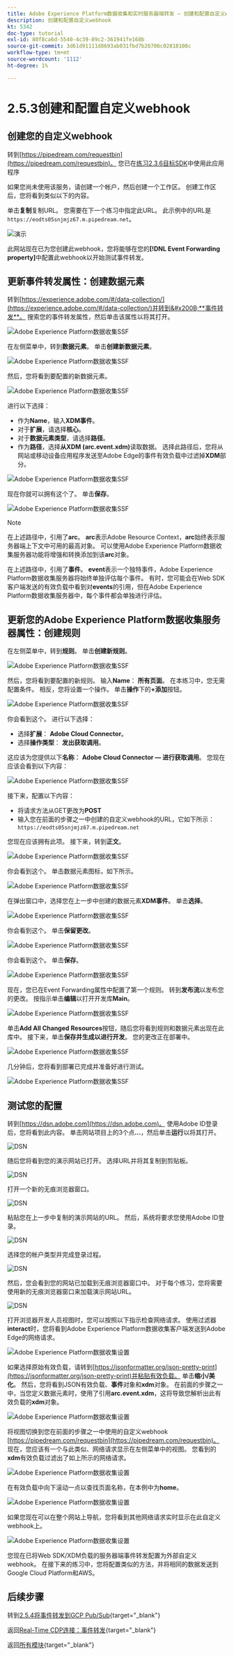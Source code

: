 ```yaml
---
title: Adobe Experience Platform数据收集和实时服务器端转发 — 创建和配置自定义webhook
description: 创建和配置自定义webhook
kt: 5342
doc-type: tutorial
exl-id: 80f8ca6d-5540-4c39-89c2-361941fe168b
source-git-commit: 3d61d91111d8693ab031fbd7b26706c02818108c
workflow-type: tm+mt
source-wordcount: '1112'
ht-degree: 1%

---
```


# 2.5.3创建和配置自定义webhook

## 创建您的自定义webhook

转到[https://pipedream.com/requestbin](https://pipedream.com/requestbin)。 您已在[练习2.3.6目标SDK](./../../../../modules/delivery-activation/rtcdp-b2c/rtcdpb2c-3/ex6.md)中使用此应用程序

如果您尚未使用该服务，请创建一个帐户，然后创建一个工作区。 创建工作区后，您将看到类似以下的内容。

单击&#x200B;**复制**&#x200B;复制URL。 您需要在下一个练习中指定此URL。 此示例中的URL是`https://eodts05snjmjz67.m.pipedream.net`。

![演示](./images/webhook1.png)

此网站现在已为您创建此webhook，您将能够在您的&#x200B;**[!DNL Event Forwarding property]**&#x200B;中配置此webhook以开始测试事件转发。

## 更新事件转发属性：创建数据元素

转到[https://experience.adobe.com/#/data-collection/](https://experience.adobe.com/#/data-collection/)并转到&#x200B;**事件转发**。 搜索您的事件转发属性，然后单击该属性以将其打开。

![Adobe Experience Platform数据收集SSF](./images/prop1.png)

在左侧菜单中，转到&#x200B;**数据元素**。 单击&#x200B;**创建新数据元素**。

![Adobe Experience Platform数据收集SSF](./images/de1.png)

然后，您将看到要配置的新数据元素。

![Adobe Experience Platform数据收集SSF](./images/de2.png)

进行以下选择：

- 作为&#x200B;**Name**，输入&#x200B;**XDM事件**。
- 对于&#x200B;**扩展**，请选择&#x200B;**核心**。
- 对于&#x200B;**数据元素类型**，请选择&#x200B;**路径**。
- 作为&#x200B;**路径**，选择&#x200B;**从XDM (arc.event.xdm)**&#x200B;读取数据。 选择此路径后，您将从网站或移动设备应用程序发送至Adobe Edge的事件有效负载中过滤掉&#x200B;**XDM**&#x200B;部分。

![Adobe Experience Platform数据收集SSF](./images/de3.png)

现在你就可以拥有这个了。 单击&#x200B;**保存**。

![Adobe Experience Platform数据收集SSF](./images/de3a.png)

>[!NOTE]
>
>在上述路径中，引用了&#x200B;**arc**。 **arc**&#x200B;表示Adobe Resource Context，**arc**&#x200B;始终表示服务器端上下文中可用的最高对象。 可以使用Adobe Experience Platform数据收集服务器功能将增强和转换添加到该&#x200B;**arc**&#x200B;对象。
>
>在上述路径中，引用了&#x200B;**事件**。 **event**&#x200B;表示一个独特事件，Adobe Experience Platform数据收集服务器将始终单独评估每个事件。 有时，您可能会在Web SDK客户端发送的有效负载中看到对&#x200B;**events**&#x200B;的引用，但在Adobe Experience Platform数据收集服务器中，每个事件都会单独进行评估。

## 更新您的Adobe Experience Platform数据收集服务器属性：创建规则

在左侧菜单中，转到&#x200B;**规则**。 单击&#x200B;**创建新规则**。

![Adobe Experience Platform数据收集SSF](./images/rl1.png)

然后，您将看到要配置的新规则。 输入&#x200B;**Name**： **所有页面**。 在本练习中，您无需配置条件。 相反，您将设置一个操作。 单击&#x200B;**操作**&#x200B;下的&#x200B;**+添加**&#x200B;按钮。

![Adobe Experience Platform数据收集SSF](./images/rl2.png)

你会看到这个。 进行以下选择：

- 选择&#x200B;**扩展**： **Adobe Cloud Connector**。
- 选择&#x200B;**操作类型**： **发出获取调用**。

这应该为您提供以下&#x200B;**名称**： **Adobe Cloud Connector — 进行获取调用**。 您现在应该会看到以下内容：

![Adobe Experience Platform数据收集SSF](./images/rl4.png)

接下来，配置以下内容：

- 将请求方法从GET更改为&#x200B;**POST**
- 输入您在前面的步骤之一中创建的自定义webhook的URL，它如下所示： `https://eodts05snjmjz67.m.pipedream.net`

您现在应该拥有此项。 接下来，转到&#x200B;**正文**。

![Adobe Experience Platform数据收集SSF](./images/rl6.png)

你会看到这个。 单击数据元素图标，如下所示。

![Adobe Experience Platform数据收集SSF](./images/rl7.png)

在弹出窗口中，选择您在上一步中创建的数据元素&#x200B;**XDM事件**。 单击&#x200B;**选择**。

![Adobe Experience Platform数据收集SSF](./images/rl8.png)

你会看到这个。 单击&#x200B;**保留更改**。

![Adobe Experience Platform数据收集SSF](./images/rl9.png)

你会看到这个。 单击&#x200B;**保存**。

![Adobe Experience Platform数据收集SSF](./images/rl10.png)

现在，您已在Event Forwarding属性中配置了第一个规则。 转到&#x200B;**发布流**&#x200B;以发布您的更改。
按指示单击&#x200B;**编辑**&#x200B;以打开开发库&#x200B;**Main**。

![Adobe Experience Platform数据收集SSF](./images/rl11.png)

单击&#x200B;**Add All Changed Resources**&#x200B;按钮，随后您将看到规则和数据元素出现在此库中。 接下来，单击&#x200B;**保存并生成以进行开发**。 您的更改正在部署中。

![Adobe Experience Platform数据收集SSF](./images/rl13.png)

几分钟后，您将看到部署已完成并准备好进行测试。

![Adobe Experience Platform数据收集SSF](./images/rl14.png)

## 测试您的配置

转到[https://dsn.adobe.com](https://dsn.adobe.com)。 使用Adobe ID登录后，您将看到此内容。 单击网站项目上的3个点&#x200B;**...**，然后单击&#x200B;**运行**&#x200B;以将其打开。

![DSN](./../../datacollection/dc1.1/images/web8.png)

随后您将看到您的演示网站已打开。 选择URL并将其复制到剪贴板。

![DSN](../../../getting-started/gettingstarted/images/web3.png)

打开一个新的无痕浏览器窗口。

![DSN](../../../getting-started/gettingstarted/images/web4.png)

粘贴您在上一步中复制的演示网站的URL。 然后，系统将要求您使用Adobe ID登录。

![DSN](../../../getting-started/gettingstarted/images/web5.png)

选择您的帐户类型并完成登录过程。

![DSN](../../../getting-started/gettingstarted/images/web6.png)

然后，您会看到您的网站已加载到无痕浏览器窗口中。 对于每个练习，您将需要使用新的无痕浏览器窗口来加载演示网站URL。

![DSN](../../../getting-started/gettingstarted/images/web7.png)

打开浏览器开发人员视图时，您可以按照以下指示检查网络请求。 使用过滤器&#x200B;**interact**&#x200B;时，您将看到Adobe Experience Platform数据收集客户端发送到Adobe Edge的网络请求。

![Adobe Experience Platform数据收集设置](./images/hook1.png)

如果选择原始有效负载，请转到[https://jsonformatter.org/json-pretty-print](https://jsonformatter.org/json-pretty-print)并粘贴有效负载。 单击&#x200B;**缩小/美化**。 然后，您将看到JSON有效负载、**事件**&#x200B;对象和&#x200B;**xdm**&#x200B;对象。 在前面的步骤之一中，当您定义数据元素时，使用了引用&#x200B;**arc.event.xdm**，这将导致您解析出此有效负载的&#x200B;**xdm**&#x200B;对象。

![Adobe Experience Platform数据收集设置](./images/hook2.png)

将视图切换到您在前面的步骤之一中使用的自定义webhook [https://pipedream.com/requestbin](https://pipedream.com/requestbin)。 现在，您应该有一个与此类似、网络请求显示在左侧菜单中的视图。 您看到的&#x200B;**xdm**&#x200B;有效负载过滤出了如上所示的网络请求。

![Adobe Experience Platform数据收集设置](./images/hook3.png)

在有效负载中向下滚动一点以查找页面名称，在本例中为&#x200B;**home**。

![Adobe Experience Platform数据收集设置](./images/hook4.png)

如果您现在可以在整个网站上导航，您将看到其他网络请求实时显示在此自定义webhook上。

![Adobe Experience Platform数据收集设置](./images/hook5.png)

您现在已将Web SDK/XDM负载的服务器端事件转发配置为外部自定义webhook。 在接下来的练习中，您将配置类似的方法，并将相同的数据发送到Google Cloud Platform和AWS。

## 后续步骤

转到[2.5.4将事件转发到GCP Pub/Sub](./ex4.md){target="_blank"}

返回[Real-Time CDP连接：事件转发](./aep-data-collection-ssf.md){target="_blank"}

返回[所有模块](./../../../../overview.md){target="_blank"}
